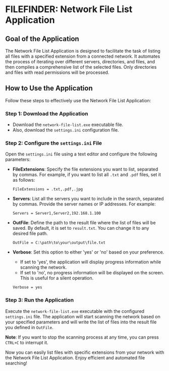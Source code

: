 # FILEFINDER: Network File List Application

## Goal of the Application

The Network File List Application is designed to facilitate the task of listing all files with a specified extension from a connected network. It automates the process of iterating over different servers, directories, and files, and then compiles a comprehensive list of the selected files. Only directories and files with read permissions will be processed.

## How to Use the Application

Follow these steps to effectively use the Network File List Application:

### Step 1: Download the Application

- Download the `network-file-list.exe` executable file.
- Also, download the `settings.ini` configuration file.

### Step 2: Configure the `settings.ini` File

Open the `settings.ini` file using a text editor and configure the following parameters:

- **FileExtensions**: Specify the file extensions you want to list, separated by commas. For example, if you want to list all `.txt` and `.pdf` files, set it as follows:

  ```
  FileExtensions = .txt,.pdf,.jpg
  ```

- **Servers**: List all the servers you want to include in the search, separated by commas. Provide the server names or IP addresses. For example:

  ```
  Servers = Server1,Server2,192.168.1.100
  ```

- **OutFile**: Define the path to the result file where the list of files will be saved. By default, it is set to `result.txt`. You can change it to any desired file path.

  ```
  OutFile = C:\path\to\your\output\file.txt
  ```

- **Verbose**: Set this option to either 'yes' or 'no' based on your preference.
  - If set to 'yes', the application will display progress information while scanning the network.
  - If set to 'no', no progress information will be displayed on the screen. This is useful for a silent operation.
  ```
  Verbose = yes
  ```

### Step 3: Run the Application

Execute the `network-file-list.exe` executable with the configured `settings.ini` file. The application will start scanning the network based on your specified parameters and will write the list of files into the result file you defined in `OutFile`.

**Note**: If you want to stop the scanning process at any time, you can press `CTRL+C` to interrupt it.

Now you can easily list files with specific extensions from your network with the Network File List Application. Enjoy efficient and automated file searching!
